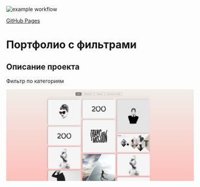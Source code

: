 ![example workflow](https://github.com/lekseff/Filter-projects/actions/workflows/deploy.yml/badge.svg)

[GitHub Pages](https://lekseff.github.io/Filter-projects/)


Портфолио с фильтрами
===

## Описание проекта

Фильтр по категориям

![portfolio-all](./assets/screen.jpg)
